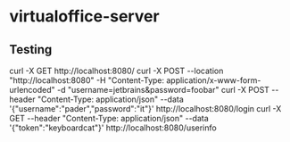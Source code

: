 # virtualoffice-server

## Testing
curl -X GET http://localhost:8080/
curl -X POST --location "http://localhost:8080" -H "Content-Type: application/x-www-form-urlencoded" -d "username=jetbrains&password=foobar"
curl -X POST --header "Content-Type: application/json" --data '{"username":"pader","password":"it"}' http://localhost:8080/login
curl -X GET --header "Content-Type: application/json" --data '{"token":"keyboardcat"}' http://localhost:8080/userinfo
